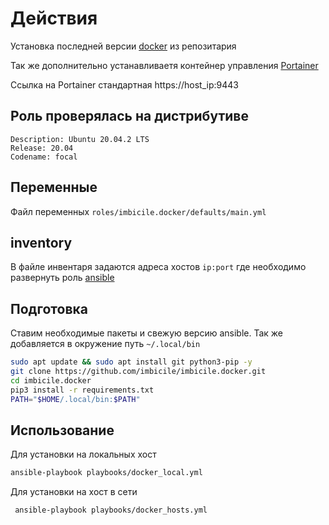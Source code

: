 # Действия

Установка последней версии [docker](https://docs.docker.com/compose/install/) из репозитария

Так же дополнительно устанавливаетя контейнер управления [Portainer](https://docs.portainer.io/v/ce-2.11/start/install/server/docker/linux)

Ссылка на Portainer стандартная https://host_ip:9443

## Роль проверялась на дистрибутиве

```
Description: Ubuntu 20.04.2 LTS
Release: 20.04
Codename: focal
```

## Переменные

Файл переменных `roles/imbicile.docker/defaults/main.yml`

## inventory

В файле инвентаря задаются адреса хостов `ip:port` где необходимо развернуть роль [ansible](https://docs.ansible.com/ansible/latest/user_guide/intro_inventory.html)

## Подготовка

Ставим необходимые пакеты и свежую версию ansible. Так же добавляется в окружение путь `~/.local/bin`

```bash
sudo apt update && sudo apt install git python3-pip -y
git clone https://github.com/imbicile/imbicile.docker.git
cd imbicile.docker
pip3 install -r requirements.txt
PATH="$HOME/.local/bin:$PATH"
```

## Использование

Для установки на локальных хост

```bash
ansible-playbook playbooks/docker_local.yml
```

Для установки на хост в сети

```bash
 ansible-playbook playbooks/docker_hosts.yml
```
